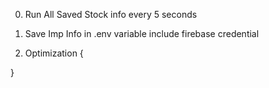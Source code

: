 
<!-- 1. Client Setup -->

<!-- 2. Setup React Routers for all Components and create components => Welcome, Signup, Login, Home, Portfolio, Wishlist, Wallet, Profile, Setting -->

<!-- 3. Firebase Setup & If user is not authenticated redirect to Welcome Page -->

<!-- 4. Welcome Page -->

<!-- 5. Signup Page with Auth and save data in firebase -->

<!-- 6. Login Page with Auth and retrieve data from firebase and store in global variable

7. When Page reloads and user is authenticated retrieve its data and store that into global variable -->

<!-- 8. Navbar with Element and active -> Home, Portfolio,Search, Wishlist, wallet, setting, profile -->

<!-- 9. Create a Search bar a on search page and search stock based on  nse csv file and store that stock file currStock Variable Global -->

<!-- 10. Setup flask and Start Flask Server and create an api to get currStockDetails with the help of stockticker with the help of yfinance api
and pass the stock data on stockinfo page var -->

<!-- 11. Filter More Imp Data to show on Dashboard -->

<!-- 12. Show Stock Name Price and Change and Navbar -->

<!-- 13. User Chartjs and show open, low, high , current on line chart -->

<!-- 14. Update Value Call server stock update Every 5 second and reload functionality -->

<!-- 15. Button Buy and Sell and imp info unscrollable on left side box -->

<!-- 16. All Other Data on right side stock box scrollable -->

<!-- 17. Create a Save functionality -->

<!-- 18. Fix a Bug in Saved functionality everything is working right but if its saved and at initialization it doesnt check -->

<!-- 19. Make Full Code Manageable with comments if needed... -->

<!-- 20. Show Saved Files in wishlist [stockname  stockPrice stockChange saveicon] in this format -->

<!-- 21. Apply CSS to Wishlist -->

<!-- 22. Handle remove from saved Icon -->

<!-- 23. Handle on click name of stock open stockinfo -->

<!-- 24. Create Wallet Dashboard ONLY UI -> Last 5 transaction analytics graph , Last 30 Transactions History, last 30 transactions pie graph profit/loss, Wallet (Balance) -->

<!-- 25. Create Right Wallet UI -->

<!-- 26. Create a Buy Functionality and save transaction if less than 30 length of transaction array remove oldest transaction and push new transaction else push transaction {transMess, transAmt, transStatus : {debit/credit}} AND Update Portfolio {stockticker , stockname, quantity, buyprice per stock} AND Update StockInfo and Wishlist every 5 seconds -->

0. Run All Saved Stock info every 5 seconds

0. Save Imp Info in .env variable include firebase credential

0. Optimization
{

}